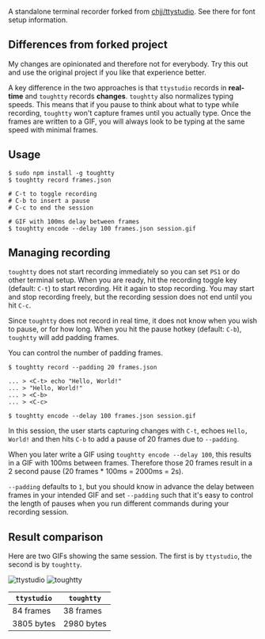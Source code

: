A standalone terminal recorder forked from
[chjj/ttystudio](https://www.github.com/chjj/ttystudio). See there
for font setup information.

## Differences from forked project

My changes are opinionated and therefore not for everybody. Try this out
and use the original project if you like that experience better.

A key difference in the two approaches is that `ttystudio` records 
in **real-time** and `toughtty` records **changes**. `toughtty` also
normalizes typing speeds. This means that if you pause to think
about what to type while recording, `toughtty` won't capture frames
until you actually type. Once the frames are written to a GIF, you
will always look to be typing at the same speed with minimal frames.

## Usage

    $ sudo npm install -g toughtty
    $ toughtty record frames.json

    # C-t to toggle recording
    # C-b to insert a pause
    # C-c to end the session

    # GIF with 100ms delay between frames
    $ toughtty encode --delay 100 frames.json session.gif

## Managing recording

`toughtty` does not start recording immediately so you can set `PS1`
or do other terminal setup. When you are ready, hit the recording
toggle key (default: `C-t`) to start recording. Hit it again to stop
recording. You may start and stop recording freely, but the recording
session does not end until you hit `C-c`.

Since `toughtty` does not record in real time, it does not know when you
wish to pause, or for how long. When you hit the pause hotkey
(default: `C-b`), `toughtty` will add padding frames.

You can control the number of padding frames.

    $ toughtty record --padding 20 frames.json

    ... > <C-t> echo "Hello, World!"
    ... > "Hello, World!"
    ... > <C-b>
    ... > <C-c>

    $ toughtty encode --delay 100 frames.json session.gif

In this session, the user starts capturing changes with `C-t`,
echoes `Hello, World!` and then hits `C-b` to add a pause of
20 frames due to `--padding`.

When you later write a GIF using `toughtty encode --delay 100`,
this results in a GIF with 100ms between frames. Therefore those
20 frames result in a 2 second pause (20 frames * 100ms = 2000ms = 2s).

`--padding` defaults to `1`, but you should know in advance the delay
between frames in your intended GIF and set `--padding` such that it's
easy to control the length of pauses when you run different commands
during your recording session.

## Result comparison

Here are two GIFs showing the same session. The first is by `ttystudio`,
the second is by `toughtty`.

![ttystudio](https://github.com/zyrolasting/toughtty/blob/refactor-present/img/ttystudio.gif?raw=true)
![toughtty](https://github.com/zyrolasting/toughtty/blob/refactor-present/img/toughtty.gif?raw=true)


| `ttystudio` | `toughtty` |
| ----------- | ---------- |
| 84 frames   | 38 frames  |
| 3805 bytes  | 2980 bytes | 
